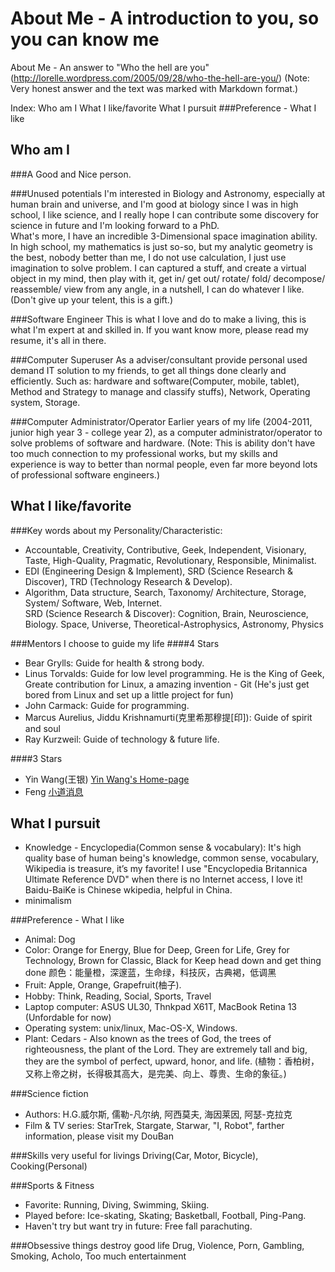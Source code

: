 About Me - A introduction to you, so you can know me
====================================================
About Me - An answer to "Who the hell are you"(http://lorelle.wordpress.com/2005/09/28/who-the-hell-are-you/)
(Note: Very honest answer and the text was marked with Markdown format.)


Index:
    Who am I
    What I like/favorite
    What I pursuit
    ###Preference - What I like

 
Who am I
---------
###A Good and Nice person.

###Unused potentials
I'm interested in Biology and Astronomy, especially at human brain and universe, and I'm good at biology since I was in high school, I like science, and I really hope I can contribute some discovery for science in future and I'm looking forward to a PhD.  
What's more, I have an incredible 3-Dimensional space imagination ability. In high school, my mathematics is just so-so, but my analytic geometry is the best, nobody better than me, I do not use calculation, I just use imagination to solve problem. I can captured a stuff, and create a virtual object in my mind, then play with it, get in/ get out/ rotate/ fold/ decompose/ reassemble/ view from any angle, in a nutshell, I can do whatever I like. (Don't give up your telent, this is a gift.)  
 
###Software Engineer
This is what I love and do to make a living, this is what I'm expert at and skilled in. If you want know more, please read my resume, it's all in there.  
 
###Computer Superuser
As a adviser/consultant provide personal used demand IT solution to my friends, to get all things done clearly and efficiently. Such as: hardware and software(Computer, mobile, tablet), Method and Strategy to manage and classify stuffs), Network, Operating system, Storage.  
 
###Computer Administrator/Operator
Earlier years of my life (2004-2011, junior high year 3 - college year 2), as a computer administrator/operator to solve problems of software and hardware. (Note: This is ability don't have too much connection to my professional works, but my skills and experience is way to better than normal people, even far more beyond lots of professional software engineers.)  
 
 
What I like/favorite
---------------------------------------------------------
###Key words about my Personality/Characteristic:
* Accountable, Creativity, Contributive, Geek, Independent, Visionary, Taste, High-Quality, Pragmatic, Revolutionary, Responsible, Minimalist.  
* EDI (Engineering Design & Implement), SRD (Science Research & Discover), TRD (Technology Research & Develop).  
* Algorithm, Data structure, Search, Taxonomy/ Architecture, Storage, System/ Software, Web, Internet.  
SRD (Science Research & Discover): Cognition, Brain, Neuroscience, Biology. Space, Universe, Theoretical-Astrophysics, Astronomy, Physics  


###Mentors I choose to guide my life
####4 Stars
* Bear Grylls: Guide for health & strong body.  
* Linus Torvalds: Guide for low level programming. He is the King of Geek, Greate contribution for Linux, a amazing invention - Git (He's just get bored from Linux and set up a little project for fun)  
* John Carmack: Guide for programming.  
* Marcus Aurelius, Jiddu Krishnamurti(克里希那穆提[印]): Guide of spirit and soul  
* Ray Kurzweil: Guide of technology & future life.  
 
####3 Stars
* Yin Wang(王银) [Yin Wang's Home-page](http://docs.huihoo.com/homepage/shredderyin/index.html)
* Feng [小道消息](http://hutu.me/page/2)
 
 
What I pursuit
---------------
* Knowledge - Encyclopedia(Common sense & vocabulary): It's high quality base of human being's knowledge, common sense, vocabulary, Wikipedia is treasure, it’s my favorite! I use "Encyclopedia Britannica Ultimate Reference DVD" when there is no Internet access, I love it! Baidu-BaiKe is Chinese wkipedia, helpful in China.  
* minimalism  



###Preference - What I like
* Animal: Dog  
* Color: Orange for Energy, Blue for Deep, Green for Life, Grey for Technology, Brown for Classic, Black for Keep head down and get thing done
颜色：能量橙，深邃蓝，生命绿，科技灰，古典褐，低调黑  
* Fruit: Apple, Orange, Grapefruit(柚子).  
* Hobby: Think, Reading, Social, Sports, Travel  
* Laptop computer: ASUS UL30, Thnkpad X61T, MacBook Retina 13 (Unfordable for now)  
* Operating system: unix/linux, Mac-OS-X, Windows.  
* Plant: Cedars - Also known as the trees of God, the trees of righteousness, the plant of the Lord. They are extremely tall and big, they are the symbol of perfect, upward, honor, and life. (植物：香柏树，又称上帝之树，长得极其高大，是完美、向上、尊贵、生命的象征。)  
 
 
 
###Science fiction
* Authors: H.G.威尔斯, 儒勒-凡尔纳, 阿西莫夫, 海因莱因, 阿瑟-克拉克  
* Film & TV series: StarTrek, Stargate, Starwar, "I, Robot", farther information, please visit my DouBan  
 
###Skills very useful for livings
Driving(Car, Motor, Bicycle), Cooking(Personal)  
 
###Sports & Fitness
* Favorite: Running, Diving, Swimming, Skiing.  
* Played before: Ice-skating, Skating; Basketball, Football, Ping-Pang.  
* Haven't try but want try in future: Free fall parachuting.  
 
 
###Obsessive things destroy good life
Drug, Violence, Porn, Gambling, Smoking, Acholo, Too much entertainment  

